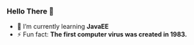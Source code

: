 ### Hello There 👋

- 🌱 I’m currently learning **JavaEE**
- ⚡ Fun fact: **The first computer virus was created in 1983.**
